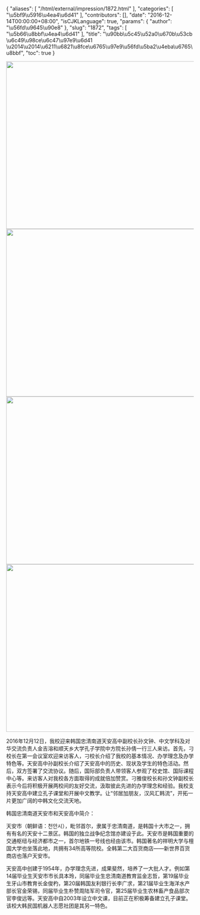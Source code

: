 {
    "aliases": [
        "/html/external/impression/1872.html"
    ],
    "categories": [
        "\u5bf9\u5916\u4ea4\u6d41"
    ],
    "contributors": [],
    "date": "2016-12-14T00:00:00+08:00",
    "isCJKLanguage": true,
    "params": {
        "author": "\u56fd\u9645\u90e8"
    },
    "slug": "1872",
    "tags": [
        "\u5b66\u8bbf\u4ea4\u6d41"
    ],
    "title": "\u90bb\u5c45\u52a0\u670b\u53cb \u6c49\u98ce\u6c47\u97e9\u6d41 \u2014\u2014\u6211\u6821\u8fce\u6765\u97e9\u56fd\u5ba2\u4eba\u6765\u8bbf",
    "toc": true
}


<img
    src="https://cdn.tfls.online/mirror/full/5d11a9958883ef7e30c1ace617233f67ba0c440b.jpg"
    style="display:block;margin-left:auto;margin-right:auto;"
    decoding="async"
    fetchpriority="auto"
    loading="lazy"
    height="450"
    width="600"
/>
<img
    src="https://cdn.tfls.online/mirror/full/b108f656ac365963a8e51fa95b3287ddcbaa7d69.jpg"
    style="display:block;margin-left:auto;margin-right:auto;"
    decoding="async"
    fetchpriority="auto"
    loading="lazy"
    height="450"
    width="600"
/>
<img
    src="https://cdn.tfls.online/mirror/full/304ba934d18be98fa3b4f40e086b6ca087fb5758.jpg"
    style="display:block;margin-left:auto;margin-right:auto;"
    decoding="async"
    fetchpriority="auto"
    loading="lazy"
    height="450"
    width="600"
/>
<img
    src="https://cdn.tfls.online/mirror/full/a73ba57968e13d2414e0eb6394e2c4f377a5781f.jpg"
    style="display:block;margin-left:auto;margin-right:auto;"
    decoding="async"
    fetchpriority="auto"
    loading="lazy"
    height="450"
    width="600"
/>




 



2016年12月12日，我校迎来韩国忠清南道天安高中副校长孙文钟、中文学科及对华交流负责人金吉溶和顺天乡大学孔子学院中方院长孙倩一行三人来访。首先，刁校长在第一会议室欢迎来访客人，刁校长介绍了我校的基本情况、办学理念及办学特色等。天安高中孙副校长介绍了天安高中的历史、现状及学生的特色活动。然后，双方签署了交流协议。随后，国际部负责人带领客人参观了校史馆、国际课程中心等。来访客人对我校各方面取得的成就倍加赞赏。刁雅俊校长和孙文钟副校长表示今后将积极开展两校间的友好交流，汲取彼此先进的办学理念和经验。我校支持天安高中建立孔子课堂和开展中文教学。让“邻居加朋友，汉风汇韩流”，开拓一片更加广阔的中韩文化交流天地。




韩国忠清南道天安市和天安高中简介：




天安市（朝鲜语：천안시），毗邻首尔，隶属于忠清南道，是韩国十大市之一，拥有有名的天安十二景区。韩国的独立战争纪念馆亦建设于此。天安市是韩国重要的交通枢纽与经济都市之一，首尔地铁一号线也经由该市。韩国著名的祥明大学与檀国大学也坐落此地，共拥有34所高等院校。全韩第二大百货商店——新世界百货商店也落户天安市。




天安高中创建于1954年，办学理念先进，成果斐然，培养了一大批人才。例如第14届毕业生天安市市长具本玲，同届毕业生忠清南道教育监金志哲，第19届毕业生牙山市教育长金俊杓，第20届韩国友利银行长李广求，第21届毕业生海洋水产部长官金荣锡，同届毕业生朴赞周陆军司令官，第25届毕业生农林畜产食品部次官李俊远等。天安高中自2003年设立中文课，目前正在积极筹备建立孔子课堂。该校大韩民国机器人志愿社团是其另一特色。



  


  



